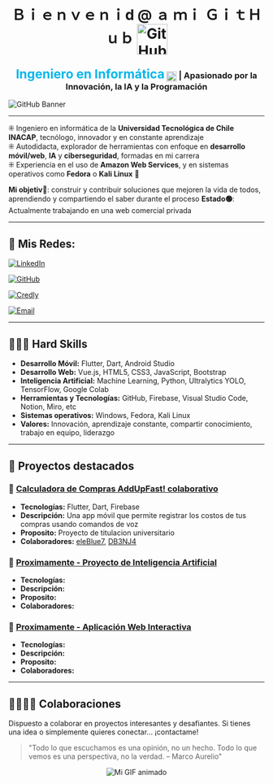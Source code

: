 <div align="center">
  <h1>
    <alt="AlphaDiaz"> Ｂｉｅｎｖｅｎｉd @ ａ ｍｉ ＧｉｔＨｕｂ 
    <img src="https://cdn3d.iconscout.com/3d/free/thumb/free-github-3d-icon-download-in-png-blend-fbx-gltf-file-formats--logo-social-media-pack-logos-icons-6491025.png" alt="GitHub Icono" style="width:60px; vertical-align:middle;">
  </h1>

  <h3>
    <span style="color:#00b7eb; font-weight:bold; font-size:1.5em;">Ingeniero en Informática</span>
    <img src="https://cdn-icons-png.flaticon.com/512/11820/11820285.png" alt="Verificado" style="width:20px; vertical-align:middle;">
    | Apasionado por la Innovación, la IA y la Programación
  </h3>

</div>

![GitHub Banner](https://media.licdn.com/dms/image/v2/D4D16AQHFPVVJ8-lHNg/profile-displaybackgroundimage-shrink_350_1400/profile-displaybackgroundimage-shrink_350_1400/0/1732218163279?e=1749686400&v=beta&t=wsyVUqi3WdMnmi6ZZWbNIyhd5pyAaTXyvKspX_0sguQ)

---


⁜ Ingeniero en informática de la **Universidad Tecnológica de Chile INACAP**, tecnólogo, innovador y en constante aprendizaje  
⁜ Autodidacta, explorador de herramientas con enfoque en **desarrollo móvil/web**, **IA** y **ciberseguridad**, formadas en mi carrera  
⁜ Experiencia en el uso de **Amazon Web Services**, y en sistemas operativos como **Fedora** o **Kali Linux** 🎩

**Mi objetiv🎯**: construir y contribuir soluciones que mejoren la vida de todos, aprendiendo y compartiendo el saber durante el proceso
**Estado🟢**: Actualmente trabajando en una web comercial privada

---

## 👤 Mis Redes:

[![LinkedIn](https://img.shields.io/badge/LinkedIn-Felipe_Diaz_Campos-0077B5?style=for-the-badge&logo=linkedin&logoColor=white&labelColor=101010)](https://www.linkedin.com/in/engineer-felipe-d%C3%ADaz-campos/)

[![GitHub](https://img.shields.io/badge/GitHub-FelipeDiazCampos-6a0dad?style=for-the-badge&logo=github&logoColor=white&labelColor=1e002d)](https://github.com/FelipeDiazCampos)

[![Credly](https://img.shields.io/badge/Credly-Certificaciones_e_insignias-FF6F00?style=for-the-badge&logo=awesomelists&logoColor=white&labelColor=101010)](https://www.credly.com/users/felipe-diaz.b6fb06db)

[![Email](https://img.shields.io/badge/Email-engineer.felipediazcampos@gmail.com-D14836?style=for-the-badge&logo=gmail&logoColor=white&labelColor=101010)](https://mail.google.com/mail/?view=cm&fs=1&to=engineer.felipediazcampos@gmail.com)


---

## 👨🏻‍💻 Hard Skills

- **Desarrollo Móvil:** Flutter, Dart, Android Studio  
- **Desarrollo Web:** Vue.js, HTML5, CSS3, JavaScript, Bootstrap
- **Inteligencia Artificial:** Machine Learning, Python, Ultralytics YOLO, TensorFlow, Google Colab
- **Herramientas y Tecnologías:** GitHub, Firebase, Visual Studio Code, Notion, Miro, etc
- **Sistemas operativos:** Windows, Fedora, Kali Linux
- **Valores:** Innovación, aprendizaje constante, compartir conocimiento, trabajo en equipo, liderazgo

---

## 🚀 Proyectos destacados

### 🔹 [Calculadora de Compras AddUpFast! colaborativo](https://github.com/eleBlue7/proyecto-titulo)
- **Tecnologías:** Flutter, Dart, Firebase  
- **Descripción:** Una app móvil que permite registrar los costos de tus compras usando comandos de voz
- **Proposito:** Proyecto de titulacion universitario
- **Colaboradores:** [eleBlue7](https://github.com/eleBlue7), [DB3NJ4](https://github.com/DB3NJ4)
  
### 🔹 [Proximamente - Proyecto de Inteligencia Artificial](https://github.com/FelipeDiazCampos/AI-Project)
- **Tecnologías:** 
- **Descripción:**
- **Proposito:** 
- **Colaboradores:**
  
### 🔹 [Proximamente - Aplicación Web Interactiva](https://github.com/FelipeDiazCampos/WebApp-Interactive)
- **Tecnologías:** 
- **Descripción:**
- **Proposito:** 
- **Colaboradores:**
  
---
## 🫱🏼‍🫲🏼 Colaboraciones

Dispuesto a colaborar en proyectos interesantes y desafiantes. Si tienes una idea o simplemente quieres conectar...
¡contactame!

> "Todo lo que escuchamos es una opinión, no un hecho. Todo lo que vemos es una perspectiva, no la verdad.
– Marco Aurelio"


<p align="center">
  <img src="https://media2.giphy.com/media/wwg1suUiTbCY8H8vIA/200w.gif?cid=6c09b95232no32hxa1xznp6tkfdvdgzz8wiawwrmtovtxhsz&ep=v1_gifs_search&rid=200w.gif&ct=g" alt="Mi GIF animado">
</p>
